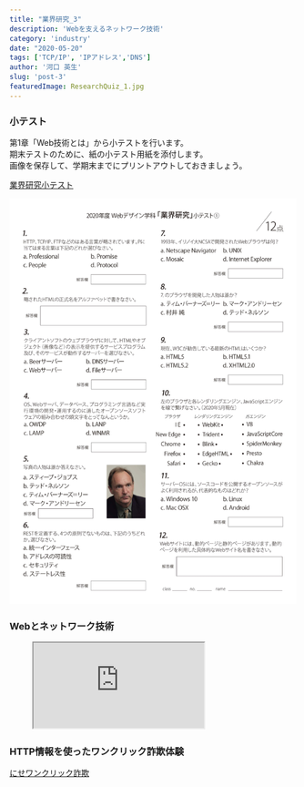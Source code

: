 ```yaml
---
title: "業界研究_3"
description: 'Webを支えるネットワーク技術'
category: 'industry'
date: "2020-05-20"
tags: ['TCP/IP', 'IPアドレス','DNS']
author: '河口 英生'
slug: 'post-3'
featuredImage: ResearchQuiz_1.jpg
---
```

<div class="post-section">
<h3 class="title is-5" >小テスト</h3>

 第1章「Web技術とは」から小テストを行います。  
 期末テストのために、紙の小テスト用紙を添付します。  
 画像を保存して、学期末までにプリントアウトしておきましょう。

 [業界研究小テスト](https://forms.gle/6rpPTJuXgJnYFv2P7)

![業界研究小テスト](../../images/ResearchQuiz_1.jpg)

</div>
<div class="post-section">
<h3 class="title is-5">Webとネットワーク技術</h3>
<figure class="is-fullwidth slide">
  <iframe src="https://drive.google.com/file/d/1KdToknnTBKB1o9Yfe18mLfg7qKTzzSc6/preview"></iframe>
</figure>

</div>
<div class="post-section">
<h3 class="title is-5">HTTP情報を使ったワンクリック詐欺体験</h3>

[にせワンクリック詐欺](https://nisesagi.com/cyvercrime/niseoneclick/)

</div>
